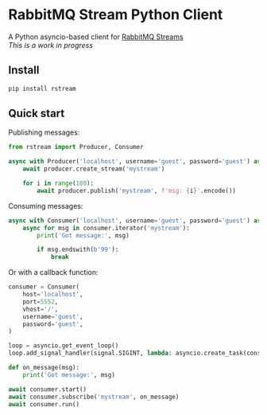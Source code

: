 # RabbitMQ Stream Python Client

A Python asyncio-based client for [RabbitMQ Streams](https://github.com/rabbitmq/rabbitmq-server/tree/master/deps/rabbitmq_stream)  
_This is a work in progress_

## Install

```bash
pip install rstream
```

## Quick start

Publishing messages:

```python
from rstream import Producer, Consumer

async with Producer('localhost', username='guest', password='guest') as producer:
    await producer.create_stream('mystream')

    for i in range(100):
        await producer.publish('mystream', f'msg: {i}'.encode())

```

Consuming messages:

```python
async with Consumer('localhost', username='guest', password='guest') as consumer:
    async for msg in consumer.iterator('mystream'):
        print('Got message:', msg)

        if msg.endswith(b'99'):
            break
```

Or with a callback function:

```python
consumer = Consumer(
    host='localhost',
    port=5552,
    vhost='/',
    username='guest',
    password='guest',
)

loop = asyncio.get_event_loop()
loop.add_signal_handler(signal.SIGINT, lambda: asyncio.create_task(consumer.close()))

def on_message(msg):
    print('Got message:', msg)

await consumer.start()
await consumer.subscribe('mystream', on_message)
await consumer.run()
```
